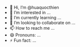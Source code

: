 - 👋 Hi, I’m @huaquocthien
- 👀 I’m interested in ...
- 🌱 I’m currently learning ...
- 💞️ I’m looking to collaborate on ...
- 📫 How to reach me ...
- 😄 Pronouns: ...
- ⚡ Fun fact: ...

<!---
huaquocthien/huaquocthien is a ✨ special ✨ repository because its `README.md` (this file) appears on your GitHub profile.
You can click the Preview link to take a look at your changes.
--->
